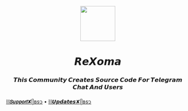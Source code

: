 <div align="center">
  <a alt="icon" href="https://Rexoma.me">
    <img align="center" src="https://telegra.ph/file/b39f80f25efbd3a7d36d4.jpg" width="96" />
  </a>
  <h1>𝙍𝙚𝙓𝙤𝙢𝙖</h1>
  <h3>𝙏𝙝𝙞𝙨 𝘾𝙤𝙢𝙢𝙪𝙣𝙞𝙩𝙮 𝘾𝙧𝙚𝙖𝙩𝙚𝙨 𝙎𝙤𝙪𝙧𝙘𝙚 𝘾𝙤𝙙𝙚 𝙁𝙤𝙧 𝙏𝙚𝙡𝙚𝙜𝙧𝙖𝙢 𝘾𝙝𝙖𝙩 𝘼𝙣𝙙 𝙐𝙨𝙚𝙧𝙨</h3>
  
</div>

[⛓️𝙎𝙪𝙥𝙥𝙤𝙧𝙩✘ᥫʙs᭡](https://t.me/Rexomasupport) • [⛓️𝙐𝙥𝙙𝙖𝙩𝙚𝙨✘ᥫʙs᭡](https://t.me/Rexomaupdate) 

